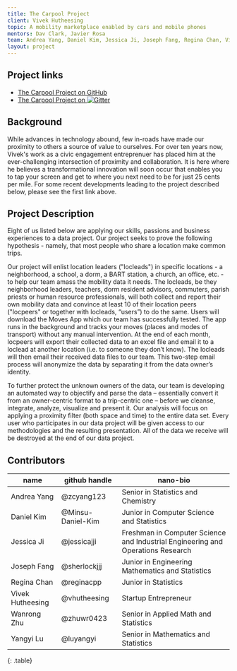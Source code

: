 ```yaml
---
title: The Carpool Project
client: Vivek Hutheesing
topic: A mobility marketplace enabled by cars and mobile phones
mentors: Dav Clark, Javier Rosa
team: Andrea Yang, Daniel Kim, Jessica Ji, Joseph Fang, Regina Chan, Vivek Hutheesing, Wanrong Zhu, Yangyi Lu
layout: project
---
```

## Project links

 - [The Carpool Project on GitHub](https://github.com/BIDS-collaborative/the-carpool-project)
 - [The Carpool Project on
   ![Gitter](https://badges.gitter.im/Join%20Chat.svg)
   ](https://gitter.im/BIDS-collaborative/the-carpool-project)

## Background

While advances in technology abound, few in-roads have made our proximity to others a source of value to ourselves. For over ten years now, Vivek's work as a civic engagement entreprenuer has placed him at the ever-challenging intersection of proximity and collaboration. It is here where he believes a transformational innovation will soon occur that enables you to tap your screen and get to where you next need to be for just 25 cents per mile.  For some recent developments leading to the project described below, please see the first link above.

## Project Description

Eight of us listed below are applying our skills, passions and business experiences to a data project. Our project seeks to prove the following hypothesis - namely, that most people who share a location make common trips.

Our project will enlist location leaders ("locleads") in specific locations - a neighborhood, a school, a dorm, a BART station, a church, an office, etc. - to help our team amass the mobility data it needs. The locleads, be they neighborhood leaders, teachers, dorm resident advisors, commuters, parish priests or human resource professionals, will both collect and report their own mobility data and convince at least 10 of their location peers ("locpeers" or together with locleads, “users”) to do the same. Users will download the Moves App which our team has successfully tested. The app runs in the background and tracks your moves (places and modes of transport) without any manual intervention. At the end of each month, locpeers will export their collected data to an excel file and email it to a loclead at another location (i.e. to someone they don’t know). The locleads will then email their received data files to our team. This two-step email process will anonymize the data by separating it from the data owner’s identity.

To further protect the unknown owners of the data, our team is developing an automated way to objectify and parse the data – essentially convert it from an owner-centric format to a trip-centric one – before we cleanse, integrate, analyze, visualize and present it. Our analysis will focus on applying a proximity filter (both space and time) to the entire data set. Every user who participates in our data project will be given access to our methodologies and the resulting presentation. All of the data we receive will be destroyed at the end of our data project.

## Contributors

name | github handle | nano-bio 
--- | --- | ---
Andrea Yang | @zcyang123 |  Senior in Statistics and Chemistry 
Daniel Kim | @Minsu-Daniel-Kim |  Junior in Computer Science and Statistics
Jessica Ji | @jessicajji | Freshman in Computer Science and Industrial Engineering and Operations Research
Joseph Fang | @sherlockjjj | Junior in Engineering Mathematics and Statistics
Regina Chan | @reginacpp | Junior in Statistics
Vivek Hutheesing | @vhutheesing | Startup Entrepreneur
Wanrong Zhu | @zhuwr0423 | Senior in Applied Math and Statistics
Yangyi Lu | @luyangyi | Senior in Mathematics and Statistics
{: .table}


